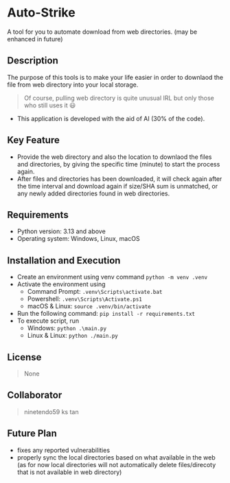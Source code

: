 # Auto-Strike
A tool for you to automate download from web directories. (may be enhanced in future)

## Description
The purpose of this tools is to make your life easier in order to downlaod the file from web directory into your local storage.
> Of course, pulling web directory is quite unusual IRL but only those who still uses it 😃
- This application is developed with the aid of AI (30% of the code).

## Key Feature
- Provide the web directory and also the location to downlaod the files and directories, by giving the specific time (minute) to start the process again.
- After files and directories has been downloaded, it will check again after the time interval and download again if size/SHA sum is unmatched, or any newly added directories found in web directories.

## Requirements
- Python version: 3.13 and above
- Operating system: Windows, Linux, macOS

## Installation and Execution
- Create an environment using venv command `python -m venv .venv`
- Activate the environment using 
	- Command Prompt: `.venv\Scripts\activate.bat`
	- Powershell: `.venv\Scripts\Activate.ps1`
	- macOS & Linux: `source .venv/bin/activate`
- Run the following command: `pip install -r requirements.txt`
- To execute script, run
	- Windows: `python .\main.py`
	- Linux & Linux: `python ./main.py`

## License
> None

## Collaborator
> ninetendo59
> ks tan

## Future Plan
- fixes any reported vulnerabilities
- properly sync the local directories based on what available in the web (as for now local directories will not automatically delete files/direcoty that is not available in web directory)
